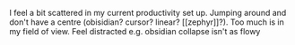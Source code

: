I feel a bit scattered in my current productivity set up. 
Jumping around and don't have a centre (obisidian? cursor? linear? [[zephyr]]?).
Too much is in my field of view. Feel distracted e.g. obsidian collapse isn't as flowy


